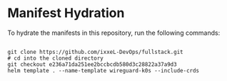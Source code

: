 
# Manifest Hydration

To hydrate the manifests in this repository, run the following commands:

```shell

git clone https://github.com/ixxeL-DevOps/fullstack.git
# cd into the cloned directory
git checkout e236a71da251ee2bccbcdb580d3c28822a37a9d3
helm template . --name-template wireguard-k0s --include-crds
```